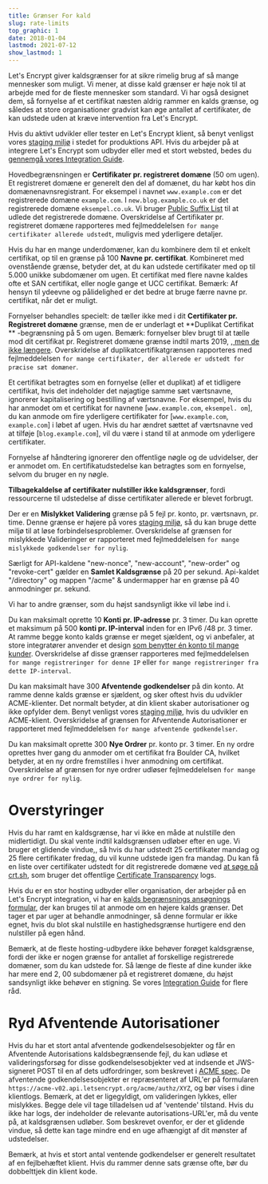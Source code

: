 ```yaml
---
title: Grænser For kald
slug: rate-limits
top_graphic: 1
date: 2018-01-04
lastmod: 2021-07-12
show_lastmod: 1
---
```



Let's Encrypt giver kaldsgrænser for at sikre rimelig brug af så mange mennesker som muligt. Vi mener, at disse kald grænser er høje nok til at arbejde med for de fleste mennesker som standard. Vi har også designet dem, så fornyelse af et certifikat næsten aldrig rammer en kalds grænse, og således at store organisationer gradvist kan øge antallet af certifikater, de kan udstede uden at kræve intervention fra Let's Encrypt.

Hvis du aktivt udvikler eller tester en Let's Encrypt klient, så benyt venligst vores [staging miljø](/docs/staging-environment) i stedet for produktions API. Hvis du arbejder på at integrere Let's Encrypt som udbyder eller med et stort websted, bedes du [gennemgå vores Integration Guide](/docs/integration-guide).

Hovedbegrænsningen er <a id="certificates-per-registered-domain"></a>**Certifikater pr. registreret domæne** (50 om ugen). Et registreret domæne er generelt den del af domænet, du har købt hos din domænenavnsregistrant. For eksempel i navnet `www.example.com` er det registrerede domæne `example.com`. I `new.blog.example.co.uk` er det registrerede domæne `eksempel.co.uk`. Vi bruger [Public Suffix List](https://publicsuffix.org) til at udlede det registrerede domæne. Overskridelse af Certifikater pr. registreret domæne rapporteres med fejlmeddelelsen `for mange certifikater allerede udstedt`, muligvis med yderligere detaljer.

Hvis du har en mange underdomæner, kan du kombinere dem til et enkelt certifikat, op til en grænse på 100 <a id="names-per-certificate"></a>**Navne pr. certifikat**. Kombineret med ovenstående grænse, betyder det, at du kan udstede certifikater med op til 5.000 unikke subdomæner om ugen. Et certifikat med flere navne kaldes ofte et SAN certifikat, eller nogle gange et UCC certifikat. Bemærk: Af hensyn til ydeevne og pålidelighed er det bedre at bruge færre navne pr. certifikat, når det er muligt.

Fornyelser behandles specielt: de tæller ikke med i dit **Certifikater pr. Registreret domæne** grænse, men de er underlagt et **Duplikat Certifikat ** -begrænsning på 5 om ugen. Bemærk: fornyelser blev brugt til at tælle mod dit certifikat pr. Registreret domæne grænse indtil marts 2019, [, men de ikke længere](https://community.letsencrypt.org/t/rate-limits-fixing-certs-per-name-rate-limit-order-of-operations-gotcha/88189). Overskridelse af duplikatcertifikatgrænsen rapporteres med fejlmeddelelsen `for mange certifikater, der allerede er udstedt for præcise sæt domæner`.

Et certifikat betragtes som en fornyelse (eller et duplikat) af et tidligere certifikat, hvis det indeholder det nøjagtige samme sæt værtsnavne, ignorerer kapitalisering og bestilling af værtsnavne.  For eksempel, hvis du har anmodet om et certifikat for navnene [`www.example.com`, `eksempel. om`], du kan anmode om fire yderligere certifikater for [`www.example.com`, `example.com`] i løbet af ugen. Hvis du har ændret sættet af værtsnavne ved at tilføje [`blog.example.com`], vil du være i stand til at anmode om yderligere certifikater.

Fornyelse af håndtering ignorerer den offentlige nøgle og de udvidelser, der er anmodet om. En certifikatudstedelse kan betragtes som en fornyelse, selvom du bruger en ny nøgle.

**Tilbagekaldelse af certifikater nulstiller ikke kaldsgrænser**, fordi ressourcerne til udstedelse af disse certifikater allerede er blevet forbrugt.

Der er en <a id="failed-validations"></a>**Mislykket Validering** grænse på 5 fejl pr. konto, pr. værtsnavn, pr. time. Denne grænse er højere på vores [staging miljø](/docs/staging-environment), så du kan bruge dette miljø til at løse forbindelsesproblemer. Overskridelse af grænsen for mislykkede Valideringer er rapporteret med fejlmeddelelsen `for mange mislykkede godkendelser for nylig`.

Særligt for API-kaldene "new-nonce", "new-account", "new-order" og "revoke-cert" gælder en <a
id="overall-requests"></a>**Samlet Kaldsgrænse** på 20 per sekund. Api-kaldet "/directory" og mappen "/acme" & undermapper har en grænse på 40 anmodninger pr. sekund.

Vi har to andre grænser, som du højst sandsynligt ikke vil løbe ind i.

Du kan maksimalt oprette 10 <a id="accounts-per-ip-address"></a>**Konti pr. IP-adresse** pr. 3 timer. Du kan oprette et maksimum på 500 **konti pr. IP-interval** inden for en IPv6 /48 pr. 3 timer. At ramme begge konto kalds grænse er meget sjældent, og vi anbefaler, at store integratører anvender et design [som benytter én konto til mange kunder](/docs/integration-guide). Overskridelse af disse grænser rapporteres med fejlmeddelelsen `for mange registreringer for denne IP` eller `for mange registreringer fra dette IP-interval`.

Du kan maksimalt have 300 <a id="pending-authorizations"></a>**Afventende godkendelser** på din konto. At ramme denne kalds grænse er sjældent, og sker oftest hvis du udvikler ACME-klienter. Det normalt betyder, at din klient skaber autorisationer og ikke opfylder dem. Benyt venligst vores [staging miljø](/docs/staging-environment), hvis du udvikler en ACME-klient. Overskridelse af grænsen for Afventende Autorisationer er rapporteret med fejlmeddelelsen `for mange afventende godkendelser`.

Du kan maksimalt oprette 300 <a
id="new-orders"></a>**Nye Ordrer** pr. konto pr. 3 timer. En ny ordre oprettes hver gang du anmoder om et certifikat fra Boulder CA, hvilket betyder, at en ny ordre fremstilles i hver anmodning om certifikat. Overskridelse af grænsen for nye ordrer udløser fejlmeddelelsen `for mange nye ordrer for nylig`.

# <a id="overrides"></a>Overstyringer

Hvis du har ramt en kaldsgrænse, har vi ikke en måde at nulstille den midlertidigt. Du skal vente indtil kaldsgrænsen udløber efter en uge. Vi bruger et glidende vindue,, så hvis du har udstedt 25 certifikater mandag og 25 flere certifikater fredag, du vil kunne udstede igen fra mandag. Du kan få en liste over certifikater udstedt for dit registrerede domæne ved [at søge på crt.sh](https://crt.sh), som bruger det offentlige [Certificate Transparency](https://www.certificate-transparency.org) logs.

Hvis du er en stor hosting udbyder eller organisation, der arbejder på en Let's Encrypt integration, vi har en [kalds begrænsnings ansøgnings formular](https://forms.gle/JVKTgfMYUm7dLjfq5), der kan bruges til at anmode om en højere kalds grænser. Det tager et par uger at behandle anmodninger, så denne formular er ikke egnet, hvis du blot skal nulstille en hastighedsgrænse hurtigere end den nulstiller på egen hånd.

Bemærk, at de fleste hosting-udbydere ikke behøver forøget kaldsgrænse, fordi der ikke er nogen grænse for antallet af forskellige registrerede domæner, som du kan udstede for. Så længe de fleste af dine kunder ikke har mere end 2, 00 subdomæner på et registreret domæne, du højst sandsynligt ikke behøver en stigning. Se vores [Integration Guide](/docs/integration-guide) for flere råd.

# <a id="clearing-pending"></a>Ryd Afventende Autorisationer

Hvis du har et stort antal afventende godkendelsesobjekter og får en Afventende Autorisations kaldsbegrænsende fejl, du kan udløse et valideringsforsøg for disse godkendelsesobjekter ved at indsende et JWS-signeret POST til en af dets udfordringer, som beskrevet i [ACME spec](https://tools.ietf.org/html/rfc8555#section-7.5.1). De afventende godkendelsesobjekter er repræsenteret af URL'er på formularen `https://acme-v02.api.letsencrypt.org/acme/authz/XYZ`, og bør vises i dine klientlogs. Bemærk, at det er ligegyldigt, om valideringen lykkes, eller mislykkes. Begge dele vil tage tilladelsen ud af 'ventende' tilstand. Hvis du ikke har logs, der indeholder de relevante autorisations-URL'er, må du vente på, at kaldsgrænsen udløber. Som beskrevet ovenfor, er der et glidende vindue, så dette kan tage mindre end en uge afhængigt af dit mønster af udstedelser.

Bemærk, at hvis et stort antal ventende godkendelser er generelt resultatet af en fejlbehæftet klient. Hvis du rammer denne sats grænse ofte, bør du dobbelttjek din klient kode.
